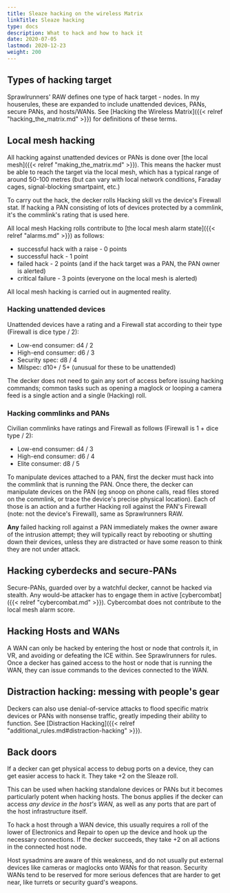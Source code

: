 ```yaml
---
title: Sleaze hacking on the wireless Matrix
linkTitle: Sleaze hacking
type: docs
description: What to hack and how to hack it
date: 2020-07-05
lastmod: 2020-12-23
weight: 200
---
```


## Types of hacking target

Sprawlrunners' RAW defines one type of hack target - nodes. In my houserules, these are expanded to include unattended devices, PANs, secure PANs, and hosts/WANs. See [Hacking the Wireless Matrix]({{< relref "hacking_the_matrix.md" >}}) for definitions of these terms.

## Local mesh hacking

All hacking against unattended devices or PANs is done over [the local mesh]({{< relref "making_the_matrix.md" >}}). This means the hacker must be able to reach the target via the local mesh, which has a typical range of around 50-100 metres (but can vary with local network conditions, Faraday cages, signal-blocking smartpaint, etc.)

To carry out the hack, the decker rolls Hacking skill vs the device's Firewall stat. If hacking a PAN consisting of lots of devices protected by a commlink, it's the commlink's rating that is used here.

All local mesh Hacking rolls contribute to [the local mesh alarm state]({{< relref "alarms.md" >}}) as follows:

* successful hack with a raise - 0 points
* successful hack - 1 point
* failed hack - 2 points (and if the hack target was a PAN, the PAN owner is alerted)
* critical failure - 3 points (everyone on the local mesh is alerted)

All local mesh hacking is carried out in augmented reality.

### Hacking unattended devices

Unattended devices have a rating and a Firewall stat according to their type (Firewall is dice type / 2):

* Low-end consumer: d4 / 2
* High-end consumer: d6 / 3
* Security spec: d8 / 4
* Milspec: d10+ / 5+ (unusual for these to be unattended)

The decker does not need to gain any sort of access before issuing hacking commands; common tasks such as opening a maglock or looping a camera feed is a single action and a single (Hacking) roll.

### Hacking commlinks and PANs

Civilian commlinks have ratings and Firewall as follows (Firewall is 1 + dice type / 2):

* Low-end consumer: d4 / 3
* High-end consumer: d6 / 4
* Elite consumer: d8 / 5

To manipulate devices attached to a PAN, first the decker must hack into the commlink that is running the PAN. Once there, the decker can manipulate devices on the PAN (eg snoop on phone calls, read files stored on the commlink, or trace the device's precise physical location). Each of those is an action and a further Hacking roll against the PAN's Firewall (note: not the device's Firewall), same as Sprawlrunners RAW.

**Any** failed hacking roll against a PAN immediately makes the owner aware of the intrusion attempt; they will typically react by rebooting or shutting down their devices, unless they are distracted or have some reason to think they are not under attack.

## Hacking cyberdecks and secure-PANs

Secure-PANs, guarded over by a watchful decker, cannot be hacked via stealth. Any would-be attacker has to engage them in active [cybercombat]({{< relref "cybercombat.md" >}}). Cybercombat does not contribute to the local mesh alarm score.

## Hacking Hosts and WANs

A WAN can only be hacked by entering the host or node that controls it, in VR, and avoiding or defeating the ICE within. See Sprawlrunners for rules. Once a decker has gained access to the host or node that is running the WAN, they can issue commands to the devices connected to the WAN. 

## Distraction hacking: messing with people's gear

Deckers can also use denial-of-service attacks to flood specific matrix devices or PANs with nonsense traffic, greatly impeding their ability to function. See [Distraction Hacking]({{< relref "additional_rules.md#distraction-hacking" >}}).

## Back doors

If a decker can get physical access to debug ports on a device, they can get easier access to hack it. They take +2 on the Sleaze roll.

This can be used when hacking standalone devices or PANs but it becomes particularly potent when hacking hosts. The bonus applies if the decker can access *any device in the host's WAN*, as well as any ports that are part of the host infrastructure itself.

To hack a host through a WAN device, this usually requires a roll of the lower of Electronics and Repair to open up the device and hook up the necessary connections. If the decker succeeds, they take +2 on all actions in the connected host node.

Host sysadmins are aware of this weakness, and do not usually put external devices like cameras or maglocks onto WANs for that reason. Security WANs tend to be reserved for more serious defences that are harder to get near, like turrets or security guard's weapons.